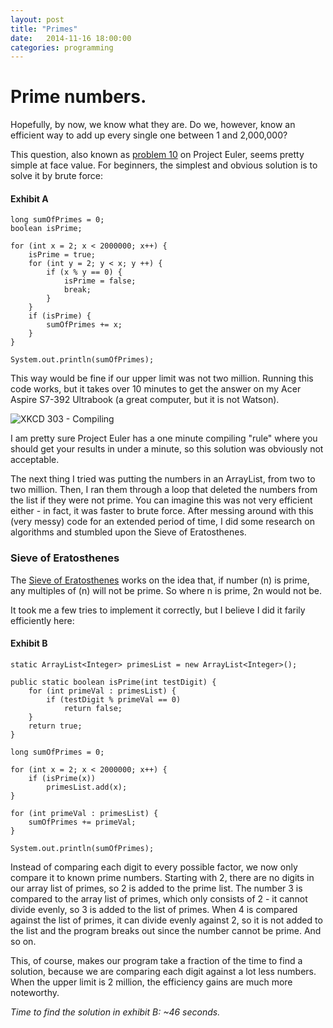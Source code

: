 ```yaml
---
layout: post
title: "Primes"
date:   2014-11-16 18:00:00
categories: programming
---
```


# Prime numbers.

Hopefully, by now, we know what they are. Do we, however, know an efficient way to add up every single one between 1 and 2,000,000?

This question, also known as [problem 10][problem-10] on Project Euler, seems pretty simple at face value. For beginners, the simplest and obvious solution is to solve it by brute force: 

#### Exhibit A

	long sumOfPrimes = 0;
	boolean isPrime;

	for (int x = 2; x < 2000000; x++) {
	    isPrime = true;
	    for (int y = 2; y < x; y ++) {
	        if (x % y == 0) {
	            isPrime = false;
	            break;
	        }	    
	    }
	    if (isPrime) {
	        sumOfPrimes += x;
	    }
	}

	System.out.println(sumOfPrimes);

This way would be fine if our upper limit was not two million. Running this code works, but it takes over 10 minutes to get the answer on my Acer Aspire S7-392 Ultrabook (a great computer, but it is not Watson). 

![XKCD 303 - Compiling](http://imgs.xkcd.com/comics/compiling.png "Comic by XKCD")

I am pretty sure Project Euler has a one minute compiling "rule" where you should get your results in under a minute, so this solution was obviously not acceptable.

The next thing I tried was putting the numbers in an ArrayList, from two to two million. Then, I ran them through a loop that deleted the numbers from the list if they were not prime. You can imagine this was not very efficient either - in fact, it was faster to brute force. After messing around with this (very messy) code for an extended period of time, I did some research on algorithms and stumbled upon the Sieve of Eratosthenes. 

### Sieve of Eratosthenes

The [Sieve of Eratosthenes][wiki-link] works on the idea that, if number (n) is prime, any multiples of (n) will not be prime. So where n is prime, 2n would not be. 

It took me a few tries to implement it correctly, but I believe I did it farily efficiently here:

#### Exhibit B

	static ArrayList<Integer> primesList = new ArrayList<Integer>();

	public static boolean isPrime(int testDigit) {
	    for (int primeVal : primesList) {
	        if (testDigit % primeVal == 0)
	            return false;
	    }
	    return true;
	}

	long sumOfPrimes = 0;

	for (int x = 2; x < 2000000; x++) {
	    if (isPrime(x))
	        primesList.add(x);			
	}

	for (int primeVal : primesList) {
	    sumOfPrimes += primeVal;
	}

	System.out.println(sumOfPrimes);

Instead of comparing each digit to every possible factor, we now only compare it to known prime numbers. Starting with 2, there are no digits in our array list of primes, so 2 is added to the prime list. The number 3 is compared to the array list of primes, which only consists of 2 - it cannot divide evenly, so 3 is added to the list of primes. When 4 is compared against the list of primes, it can divide evenly against 2, so it is not added to the list and the program breaks out since the number cannot be prime. And so on.

This, of course, makes our program take a fraction of the time to find a solution, because we are comparing each digit against a lot less numbers. When the upper limit is 2 million, the efficiency gains are much more noteworthy. 

*Time to find the solution in exhibit B: ~46 seconds.*

[wiki-link]: http://en.wikipedia.org/wiki/Sieve_of_Eratosthenes "Sieve of Eratosthenes"
[problem-10]: https://projecteuler.net/problem=10